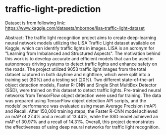 # traffic-light-prediction

Dataset is from following link:
https://www.kaggle.com/datasets/mbornoe/lisa-traffic-light-dataset

Abstract:
The traffic light recognition project aims to create deep-learning neural network models utilizing the LISA Traffic Light dataset available on Kaggle, which can identify traffic lights in images. LISA is an acronym for "Learning from Imbalanced and Structured Aspects". The motivation behind this work is to develop accurate and efficient models that can be used in autonomous driving systems to detect traffic lights and enhance safety on the roads. The project utilized 9053 traffic light images from the total dataset captured in both daytime and nighttime, which were split into a training set (80%) and a testing set (20%). Two different state-of-the-art object detection models, Faster R-CNN and Single Shot MultiBox Detector (SSD), were trained on this dataset to detect traffic lights. Pre-trained neural networks from TensorFlow object detection were used for training. The data was prepared using TensorFlow object detection API scripts, and the models’ performance was evaluated using mean Average Precision (mAP) and Recall. After 150,000 training steps, the Faster R-CNN model achieved an mAP of 27.4% and a recall of 13.44%, while the SSD model achieved an mAP of 30.97% and a recall of 14.31%. Overall, this project demonstrates the effectiveness of using deep neural networks for traffic light recognition.

